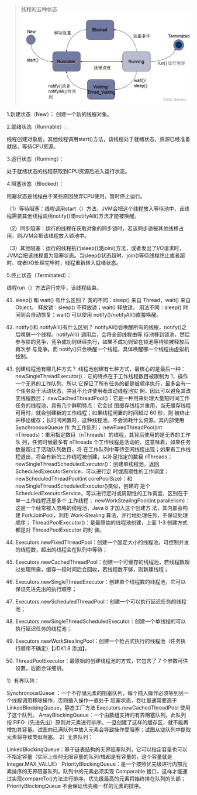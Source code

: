 >线程的五种状态
![img.png](img.png)

1.新建状态（New）：
创建一个新的线程对象。

2.就绪状态（Runnable）:

线程创建对象后，其他线程调用start()方法，该线程处于就绪状态，资源已经准备就绪，等待CPU资源。

3.运行状态（Running）：

处于就绪状态的线程获取到CPU资源后进入运行状态。

4.阻塞状态（Blocked）：

阻塞状态是线程由于某些原因放弃CPU使用，暂时停止运行。

（1）等待阻塞：线程调用start（）方法，JVM会把这个线程放入等待池中，该线程需要其他线程调用notify()或notifyAll()方法才能被唤醒。

（2）同步阻塞：运行的线程在获取对象的同步锁时，若该同步锁被其他线程占用，则JVM会把该线程放入锁池中。

（3）其他阻塞：运行的线程执行sleep()或join()方法，或者发出了I/O请求时，JVM会把该线程置为阻塞状态。当sleep()状态超时、join()等待线程终止或者超时、或者I/O处理完毕时，线程重新转入就绪状态。

5.终止状态（Terminated）：

线程run（）方法运行完毕，该线程结束。

41. sleep() 和 wait() 有什么区别？
    类的不同：sleep() 来自 Thread，wait() 来自 Object。
    释放锁：sleep() 不释放锁；wait() 释放锁。
    用法不同：sleep() 时间到会自动恢复；wait() 可以使用 notify()/notifyAll()直接唤醒。

42. notify()和 notifyAll()有什么区别？
    notifyAll()会唤醒所有的线程，notify()之后唤醒一个线程。notifyAll() 调用后，会将全部线程由等
    待池移到锁池，然后参与锁的竞争，竞争成功则继续执行，如果不成功则留在锁池等待锁被释放后再次参
    与竞争。而 notify()只会唤醒一个线程，具体唤醒哪一个线程由虚拟机控制。
44. 创建线程池有哪几种方式？
    线程池创建有七种方式，最核心的是最后一种：
    newSingleThreadExecutor()：它的特点在于工作线程数目被限制为 1，操作一个无界的工作队列，所以
    它保证了所有任务的都是被顺序执行，最多会有一个任务处于活动状态，并且不允许使用者改动线程池实
    例，因此可以避免其改变线程数目；
    newCachedThreadPool()：它是一种用来处理大量短时间工作任务的线程池，具有几个鲜明特点：它会试
    图缓存线程并重用，当无缓存线程可用时，就会创建新的工作线程；如果线程闲置的时间超过 60 秒，则
    被终止并移出缓存；长时间闲置时，这种线程池，不会消耗什么资源。其内部使用 SynchronousQueue 作
    为工作队列；
    newFixedThreadPool(int nThreads)：重用指定数目（nThreads）的线程，其背后使用的是无界的工作队
    列，任何时候最多有 nThreads 个工作线程是活动的。这意味着，如果任务数量超过了活动队列数目，将
    在工作队列中等待空闲线程出现；如果有工作线程退出，将会有新的工作线程被创建，以补足指定的数目
    nThreads；
    newSingleThreadScheduledExecutor()：创建单线程池，返回 ScheduledExecutorService，可以进行定
    时或周期性的工作调度；
    newScheduledThreadPool(int corePoolSize)：和 newSingleThreadScheduledExecutor()类似，创建的
    是个 ScheduledExecutorService，可以进行定时或周期性的工作调度，区别在于单一工作线程还是多个
    工作线程；
    newWorkStealingPool(int parallelism)：这是一个经常被人忽略的线程池，Java 8 才加入这个创建方
    法，其内部会构建 ForkJoinPool，利用 Work-Stealing 算法，并行地处理任务，不保证处理顺序；
    ThreadPoolExecutor()：是最原始的线程池创建，上面 1-3 创建方式都是对 ThreadPoolExecutor 的封
    装。

1. Executors.newFixedThreadPool：创建⼀个固定⼤⼩的线程池，可控制并发的线程数，超出的线程会在队列中等待；
2. Executors.newCachedThreadPool：创建⼀个可缓存的线程池，若线程数超过处理所需，缓存⼀段时间后会回收，若线程数不够，则新建线程；
3. Executors.newSingleThreadExecutor：创建单个线程数的线程池，它可以保证先进先出的执⾏顺序；
4. Executors.newScheduledThreadPool：创建⼀个可以执⾏延迟任务的线程池；
5. Executors.newSingleThreadScheduledExecutor：创建⼀个单线程的可以执⾏延迟任务的线程池；
6. Executors.newWorkStealingPool：创建⼀个抢占式执⾏的线程池（任务执⾏顺序不确定）【JDK1.8 添加】。
7. ThreadPoolExecutor：最原始的创建线程池的⽅式，它包含了 7 个参数可供设置，后⾯会详细讲。

1）有界队列：

SynchronousQueue ：一个不存储元素的阻塞队列，每个插入操作必须等到另一个线程调用移除操作，否则插入操作一直处于 阻塞状态，吞吐量通常要高于LinkedBlockingQueue，静态工厂方法 Executors.newCachedThreadPool 使用了这个队列。
ArrayBlockingQueue：一个由数组支持的有界阻塞队列。此队列按 FIFO（先进先出）原则对元素进行排序。一旦创建了这样的缓存区，就不能再增加其容量。试图向已满队列中放入元素会导致操作受阻塞；试图从空队列中提取元素将导致类似阻塞。
2）无界队列：

LinkedBlockingQueue：基于链表结构的无界阻塞队列，它可以指定容量也可以不指定容量（实际上任何无限容量的队列/栈都是有容量的，这个容量就是Integer.MAX_VALUE）
PriorityBlockingQueue：是一个按照优先级进行内部元素排序的无界阻塞队列。队列中的元素必须实现 Comparable 接口，这样才能通过实现compareTo()方法进行排序。优先级最高的元素将始终排在队列的头部；PriorityBlockingQueue 不会保证优先级一样的元素的排序。
